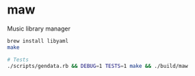# maw
Music library manager

```bash
brew install libyaml
make

# Tests
./scripts/gendata.rb && DEBUG=1 TESTS=1 make && ./build/maw
```
